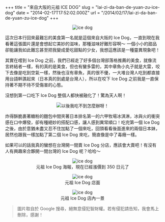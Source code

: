 +++
title = "來自大阪的元祖 ICE DOG"
slug = "lai-zi-da-ban-de-yuan-zu-ice-dog"
date = "2014-02-17T17:52:02.000Z"
url = "/2014/02/17/lai-zi-da-ban-de-yuan-zu-ice-dog"
+++

<p style="text-align:center">
<img src="http://static.obeobe.com/image/blog-image/ice-dog-1.jpg" alt="ice dog">
</p>

這次日本行回來最難忘的美食第一名就是這個來自大阪的 Ice Dog，一直到現在我看著這張圖片還是會想起它美妙的滋味，那種滋味好難形容啊～ 一個小小的甜品卻能讓我如此難忘甚至把我變成愛吃甜點的少女，我想這應該是一種靈異現象吧！

其實在嚐到 Ice Dog 之前，我們已經走了好多個台灣部落格推薦的美食，就像流言終結者一樣，有的真的是美食，但也有蠻多雷的，其中章魚小丸子就是大雷，咬下去像是吃到空氣一樣，然後也沒有章魚，真的很不優，一大堆台灣人吃到都直接用台語幹譙起來（日本真的到處是台灣人），所以在咬下 Ice Dog 之前我是一直保持著不期不待不受傷害的心態。

沒想到第一口吃下 Ice Dog 整個人都快被融化了！驚為天人啊！

<p style="text-align:center">
<img src="http://static.obeobe.com/image/subtitle-image/以後我吃不到怎麼辦呀！.jpg" alt="以後我吃不到怎麼辦呀！">
</p>

炸得酥脆裹著糖粉的麵包中間夾著日本排名第一的六甲牧場冰淇淋，冰與火的衝突感在口中爆發，卻有種絕妙的搭配口感，讓人感到異常順口！吃完第一個 Ice Dog 之後，由於意猶未盡又忍不住加點了一個來吃，回頭看看後面進來的兩個日本妹，居然也跟我一樣加點了第二個 Ice Dog 來吃，簡直像是中了毒癮一樣。

如果可以的話我真的蠻想在台灣開一間賣 Ice Dog 分店，應該會大賣吧！有沒有人有興趣來合夥開一間台灣的 Ice Dog 呢？哈哈～

<p style="text-align:center">
<img src="http://static.obeobe.com/image/blog-image/ice-dog-2.jpg" alt="ice dog">
<br>
元祖 Ice Dog 海報，現在已經漲價到 350 日元了
</p>

<p style="text-align:center">
<img src="http://static.obeobe.com/image/blog-image/ice-dog-3.jpg" alt="ice dog">
<br>
元祖 Ice Dog 店面
</p>

<p style="text-align:center">
<img src="http://static.obeobe.com/image/blog-image/ice-dog-4.jpeg" alt="ice dog">
<br>
元祖 Ice Dog 店內一景
</p>

<blockquote>
圖片取自於 Google 搜尋，絕無意侵犯智財權。若有侵犯請告知，我會馬上刪除，感謝！
</blockquote>